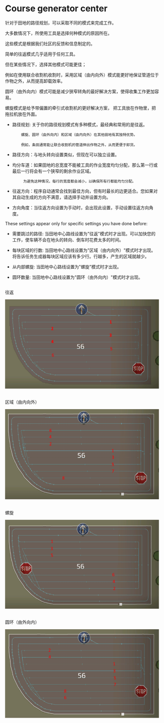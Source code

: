 # Course generator center

  
  
针对于田地的路径规划，可以采取不同的模式来完成工作。  
  
大多数情况下，所使用工具是选择何种模式的原因所在。  
  
这些模式是根据我们社区的反馈和信息制定的。  
  
简单的往返模式几乎适用于任何工具。  
  
但在某些情况下，选择其他模式可能更佳；  
  
例如在使用联合收割机收割时，采用区域（由内向外）模式能更好地保证管道位于作物之外，从而提高卸载效率。  
  
圆环（由外向内）模式可能是减少狭窄转角的最好解决方案，使得收集工作更加容易。  
  
螺旋模式是给予带偏置的牵引式收割机的更好解决方案， 把工具放在作物里，把拖拉机放在外面。  
  


  
  
    
- 路径规划: 关于你的路径规划模式有多种模式，最经典和常用的是往返。  
  
          螺旋、圆环（由外向内）和区域（由内向外）在其他田地有其独特优势。  
  
          例如，条田通常能让联合收割机的管道伸出作物之外，从而更便于卸货。  
  
    
- 路径方向：与地头转向设置类似，但现在可以独立设置。  
  
    
- 均分车道：如果田地的总宽度不能被工具的作业宽度均匀分配，那么第一行或最后一行将会有一个狭窄的剩余作业区域。  
  
           为避免这种情况，每行的宽度都会减小，以确保所有行都能均匀分配。  
  
    
- 往返方向：程序自动通常会找到最佳方向，但有时最长的边更适合。您如果对其自动生成的方向不满意，请选择手动并设置方向。  
  
    
- 方向角度：当往返方向设置为手动时，会出现此设置，手动设置往返方向角度。  
  
  
  
These settings appear only for specific settings you have done before:  
  
    
- 需要跳过的路径: 当田地中心路线设置为"往返"模式时才出现。可以加快您的工作，使车辆不会在地头的转向、倒车时花费太多的时间。  
  
    
- 每块区域的行数: 当田地中心路线设置为"区域（由内向外）"模式时才出现。将告诉任务生成器每块区域应该有多少行。行越多，产生的区域就越少。  
  
    
- 从内部螺旋: 当田地中心路线设置为"螺旋"模式时才出现。  
  
    
- 圆环数量: 当田地中心路线设置为"圆环（由外向内）"模式时才出现。  
  


## 
往返


![Image](../assets/images/updown_0_0_1024_591.png)

## 
区域（由内向外）


![Image](../assets/images/lands_0_0_1024_599.png)

## 
螺旋


![Image](../assets/images/spiral_0_0_1024_590.png)

## 
圆环（由外向内）


![Image](../assets/images/racetrack_0_0_1024_589.png)

